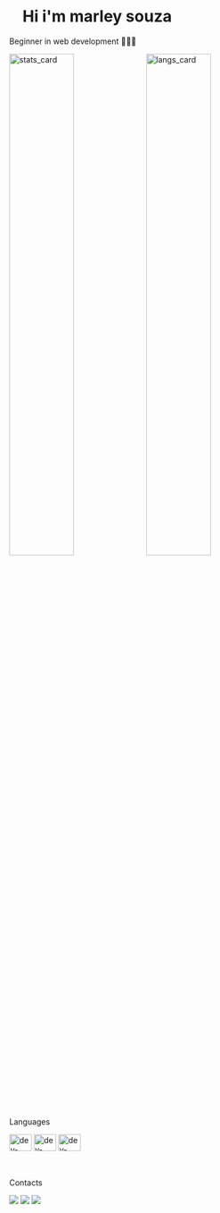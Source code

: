 <div id="user-content-toc">
  <ul>
    <summary><h1>Hi i'm marley souza</h1></summary>
</div>

<div style-"display: inline_block">

  <p>Beginner in web development 👨🏾‍💻 </p>
  <img align="center" width="48%" src="https://github-readme-stats.vercel.app/api?username=marleysouza&show_icons=true&theme=dark" alt="stats_card" />
  <img align="center" width="48%" src="https://github-readme-stats.vercel.app/api/top-langs/?username=marleysouza&layout=compact&theme=dark" alt="langs_card" />
  
</div>

<div><br>
  
  <p>Languages<p>
  <img height="30px" width="40px" src="https://skillicons.dev/icons?i=html" alt="dev-lang">
  <img height="30px" width="40px" src="https://skillicons.dev/icons?i=css" alt="dev-lang">
  <img height="30px" width="40px" src="https://skillicons.dev/icons?i=js" alt="dev-lang">
</div>

<div><br>
  
  <p>Contacts<p>
  <a href="https://www.linkedin.com/in/marley-souza-da-costa-41b606301"><img src="https://img.shields.io/badge/linkedin-0077B5?style=for-the-badge&logo=linkedin&logoColor=white"></a>
  <a href="mailto:ctt.marley@outlook.com"><img src="https://img.shields.io/badge/email-0264db?style=for-the-badge&logo=microsoft&logoColor=white"></a>
  <a href="https://www.instagram.com/marley_developer?igsh=cHk5cnk0ZW83ZXVp"><img src="https://img.shields.io/badge/Instagram-C13584?style=for-the-badge&logo=instagram&logoColor=white"></a>
    
</div>
